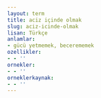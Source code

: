 ```yaml
---
layout: term
title: aciz içinde olmak
slug: aciz-icinde-olmak
lisan: Türkçe
anlamlar:
- gücü yetmemek, becerememek
ozellikler:
- - ''
ornekler:
- - ''
orneklerkaynak:
- - ''
---
```

